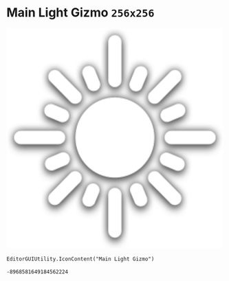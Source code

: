 # Main Light Gizmo `256x256`
<img src="/img/Main%20Light%20Gizmo.png" width=512 height=512>

``` CSharp
EditorGUIUtility.IconContent("Main Light Gizmo")
```
```
-8968581649184562224
```
